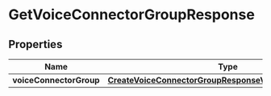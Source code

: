 

# GetVoiceConnectorGroupResponse


## Properties

| Name | Type | Description | Notes |
|------------ | ------------- | ------------- | -------------|
|**voiceConnectorGroup** | [**CreateVoiceConnectorGroupResponseVoiceConnectorGroup**](CreateVoiceConnectorGroupResponseVoiceConnectorGroup.md) |  |  [optional] |



